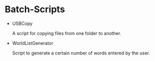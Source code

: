 # Batch-Scripts

+ USBCopy

  A script for copying files from one     folder to another.

+ WorldListGenerator

  Script to generate a certain number of   words entered by the user.